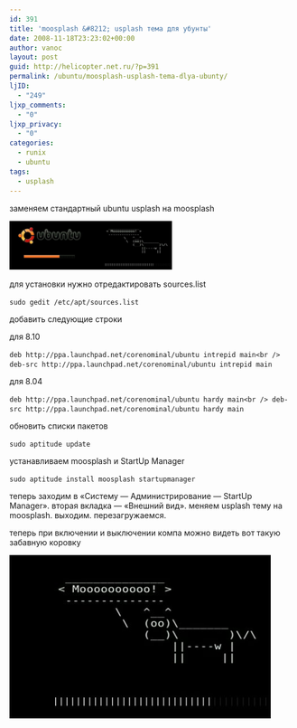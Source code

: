 ```yaml
---
id: 391
title: 'moosplash &#8212; usplash тема для убунты'
date: 2008-11-18T23:23:02+00:00
author: vanoc
layout: post
guid: http://helicopter.net.ru/?p=391
permalink: /ubuntu/moosplash-usplash-tema-dlya-ubunty/
ljID:
  - "249"
ljxp_comments:
  - "0"
ljxp_privacy:
  - "0"
categories:
  - runix
  - ubuntu
tags:
  - usplash
---
```

заменяем стандартный ubuntu usplash на moosplash

 <img class="alignnone size-medium wp-image-393" title="usplash-default" src="/uploads/usplash-default-300x178.jpg" alt="" width="145" height="86" /><img class="alignnone size-medium wp-image-392" title="moo" src="/uploads/moo-300x187.jpg" alt="" width="143" height="86" />

для установки нужно отредактировать sources.list
  
`sudo gedit /etc/apt/sources.list`
  
добавить следующие строки
  
для 8.10
  
`deb http://ppa.launchpad.net/corenominal/ubuntu intrepid main<br />
deb-src http://ppa.launchpad.net/corenominal/ubuntu intrepid main`
  
для 8.04
  
`deb http://ppa.launchpad.net/corenominal/ubuntu hardy main<br />
deb-src http://ppa.launchpad.net/corenominal/ubuntu hardy main`
  
обновить списки пакетов
  
`sudo aptitude update`
  
устанавливаем moosplash и StartUp Manager
  
`sudo aptitude install moosplash startupmanager`
  
теперь заходим в &#171;Систему &#8212; Администрирование &#8212; StartUp Manager&#187;. вторая вкладка &#8212; &#171;Внешний вид&#187;. меняем usplash тему на moosplash. выходим. перезагружаемся.

теперь при включении и выключении компа можно видеть вот такую забавную коровку

<img class="alignnone size-full wp-image-392" title="moo" src="/uploads/moo.jpg" alt="" width="463" height="289" />